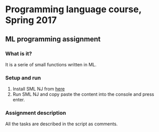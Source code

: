 # Programming language course, Spring 2017

## ML programming assignment

### What is it?
It is a serie of small functions written in ML.

### Setup and run
1. Install SML NJ from [here](http://www.smlnj.org/dist/working/110.80/index.html)
2. Run SML NJ and copy paste the content into the console and press enter.

### Assignment description
All the tasks are described in the script as comments.